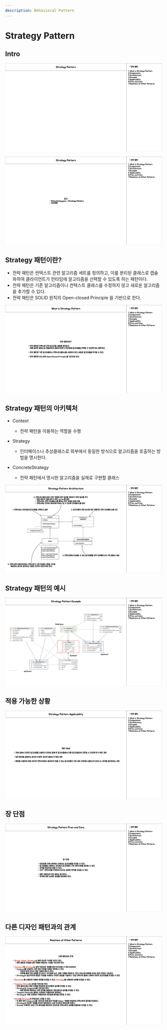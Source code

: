```yaml
---
description: Behavioral Pattern
---
```


# Strategy Pattern

## Intro

![Intro](strategy/strategy.001.png)

![Reference](strategy/strategy.002.png)


## Strategy 패턴이란?

- 전략 패턴은 컨텍스트 관련 알고리즘 세트를 정의하고, 이를 분리된 클래스로 캡슐화하여 클라이언트가 런타임에 알고리즘을 선택할 수 있도록 하는 패턴이다.
- 전략 패턴은 기존 알고리즘이나 컨텍스트 클래스를 수정하지 않고 새로운 알고리즘을 추가할 수 있다.
- 전략 패턴은 SOLID 원칙의 Open-closed Principle 을 기반으로 한다.

![What is Strategy Pattern](strategy/strategy.003.png)

## Strategy 패턴의 아키텍처

- Context
	- 전략 패턴을 이용하는 역할을 수행

- Strategy
	- 인터페이스나 추상클래스로 외부에서 동일한 방식으로 알고리즘을 호출하는 방법을 명시한다.

- ConcreteStrategy
	- 전략 패턴에서 명시한 알고리즘을 실제로 구현할 클래스

![Architecture](strategy/strategy.004.png)

## Strategy 패턴의 예시

![Example](strategy/strategy.005.png)

## 적용 가능한 상황

![Applicability](strategy/strategy.006.png)

## 장 단점

![Pros and Cons](strategy/strategy.007.png)

## 다른 디자인 패턴과의 관계

![Relations with Other Patterns](strategy/strategy.008.png)
